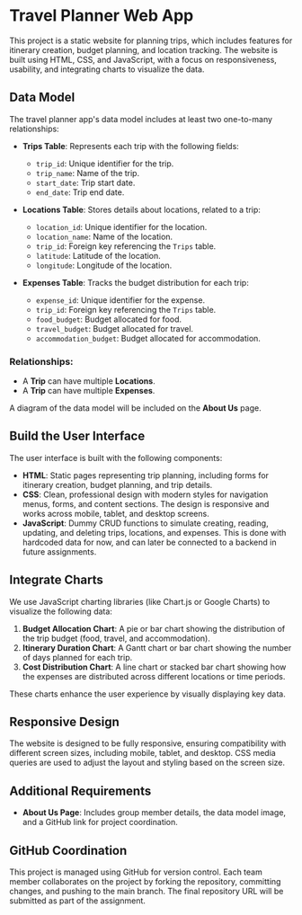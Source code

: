 # Travel Planner Web App

This project is a static website for planning trips, which includes features for itinerary creation, budget planning, and location tracking. The website is built using HTML, CSS, and JavaScript, with a focus on responsiveness, usability, and integrating charts to visualize the data.

## Data Model

The travel planner app's data model includes at least two one-to-many relationships:

- **Trips Table**: Represents each trip with the following fields:
  - `trip_id`: Unique identifier for the trip.
  - `trip_name`: Name of the trip.
  - `start_date`: Trip start date.
  - `end_date`: Trip end date.

- **Locations Table**: Stores details about locations, related to a trip:
  - `location_id`: Unique identifier for the location.
  - `location_name`: Name of the location.
  - `trip_id`: Foreign key referencing the `Trips` table.
  - `latitude`: Latitude of the location.
  - `longitude`: Longitude of the location.

- **Expenses Table**: Tracks the budget distribution for each trip:
  - `expense_id`: Unique identifier for the expense.
  - `trip_id`: Foreign key referencing the `Trips` table.
  - `food_budget`: Budget allocated for food.
  - `travel_budget`: Budget allocated for travel.
  - `accommodation_budget`: Budget allocated for accommodation.

### Relationships:
- A **Trip** can have multiple **Locations**.
- A **Trip** can have multiple **Expenses**.

A diagram of the data model will be included on the **About Us** page.

## Build the User Interface

The user interface is built with the following components:

- **HTML**: Static pages representing trip planning, including forms for itinerary creation, budget planning, and trip details.
- **CSS**: Clean, professional design with modern styles for navigation menus, forms, and content sections. The design is responsive and works across mobile, tablet, and desktop screens.
- **JavaScript**: Dummy CRUD functions to simulate creating, reading, updating, and deleting trips, locations, and expenses. This is done with hardcoded data for now, and can later be connected to a backend in future assignments.

## Integrate Charts

We use JavaScript charting libraries (like Chart.js or Google Charts) to visualize the following data:

1. **Budget Allocation Chart**: A pie or bar chart showing the distribution of the trip budget (food, travel, and accommodation).
2. **Itinerary Duration Chart**: A Gantt chart or bar chart showing the number of days planned for each trip.
3. **Cost Distribution Chart**: A line chart or stacked bar chart showing how the expenses are distributed across different locations or time periods.

These charts enhance the user experience by visually displaying key data.

## Responsive Design

The website is designed to be fully responsive, ensuring compatibility with different screen sizes, including mobile, tablet, and desktop. CSS media queries are used to adjust the layout and styling based on the screen size.

## Additional Requirements

- **About Us Page**: Includes group member details, the data model image, and a GitHub link for project coordination.

## GitHub Coordination

This project is managed using GitHub for version control. Each team member collaborates on the project by forking the repository, committing changes, and pushing to the main branch. The final repository URL will be submitted as part of the assignment.


